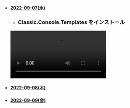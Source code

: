 
- #### [2022-09-07(水)](https://github.com/winofsql/subject2-220907)
  - ### Classic.Console.Templates をインストール
  <video src="https://user-images.githubusercontent.com/1501327/188803149-e2321480-9e05-4774-9b84-a74a07e27948.mp4"></video>
- #### [2022-09-08(木)](https://github.com/winofsql/subject2-220908)
- #### [2022-09-09(金)](https://github.com/winofsql/subject2-220909)
